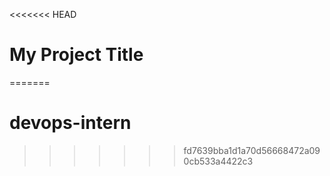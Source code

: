 <<<<<<< HEAD
# My Project Title
=======
# devops-intern


>>>>>>> fd7639bba1d1a70d56668472a090cb533a4422c3
